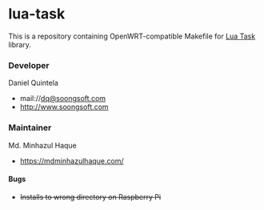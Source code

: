 # lua-task

This is a repository containing OpenWRT-compatible Makefile for [Lua Task](http://luatask.luaforge.net) library.

### Developer

Daniel Quintela

* mail://dq@soongsoft.com
* http://www.soongsoft.com

### Maintainer

Md. Minhazul Haque

* https://mdminhazulhaque.com/


#### Bugs

* ~~Installs to wrong directory on Raspberry Pi~~
